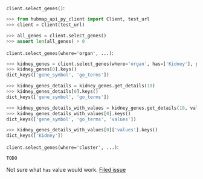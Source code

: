 `client.select_genes()`:
```python
>>> from hubmap_api_py_client import Client, test_url
>>> client = Client(test_url)

>>> all_genes = client.select_genes()
>>> assert len(all_genes) > 0

```

`client.select_genes(where='organ', ...)`:
```python
>>> kidney_genes = client.select_genes(where='organ', has=['Kidney'], genomic_modality='rna', p_value=0.05)
>>> kidney_genes[0].keys()
dict_keys(['gene_symbol', 'go_terms'])

>>> kidney_genes_details = kidney_genes.get_details(10)
>>> kidney_genes_details[0].keys()
dict_keys(['gene_symbol', 'go_terms'])

>>> kidney_genes_details_with_values = kidney_genes.get_details(10, values_included=['Kidney'])
>>> kidney_genes_details_with_values[0].keys()
dict_keys(['gene_symbol', 'go_terms', 'values'])

>>> kidney_genes_details_with_values[0]['values'].keys()
dict_keys(['Kidney'])

```

`client.select_genes(where='cluster', ...)`:
```python
TODO
```
Not sure what `has` value would work. [Filed issue](https://github.com/hubmapconsortium/hubmap-api-py-client/issues/16)